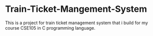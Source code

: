 # Train-Ticket-Mangement-System
This is a project for train ticket management system that i build for my course CSE105 in C programming language.
